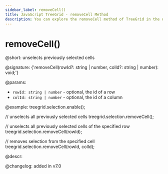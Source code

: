 ```yaml
---
sidebar_label: removeCell()
title: JavaScript TreeGrid - removeCell Method 
description: You can explore the removeCell method of TreeGrid in the documentation of the DHTMLX JavaScript UI library. Browse developer guides and API reference, try out code examples and live demos, and download a free 30-day evaluation version of DHTMLX Suite.
---
```


# removeCell()

@short: unselects previously selected cells

@signature: {'removeCell(rowId?: string | number, colId?: string | number): void;'}

@params:
- `rowId: string | number` - optional, the id of a row
- `colId: string | number` - optional, the id of a column

@example:
treegrid.selection.enable();

// unselects all previously selected cells
treegrid.selection.removeCell();

// unselects all previously selected cells of the specified row
treegrid.selection.removeCell(rowId);

// removes selection from the specified cell
treegrid.selection.removeCell(rowId, colId);

@descr:

@changelog:
added in v7.0

[comment]: # (@related: treegrid/usage_selection.md#removing-selection treegrid/configuration.md#selection)

[comment]: # (@relatedapi: treegrid/api/selection/selection_enable_method.md treegrid/api/selection/selection_setcell_method.md)
